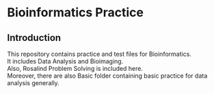 # Bioinformatics Practice

## Introduction
This repository contains practice and test files for Bioinformatics.  
It includes Data Analysis and Bioimaging.  
Also, Rosalind Problem Solving is included here.  
Moreover, there are also Basic folder containing basic practice for data analysis generally.




